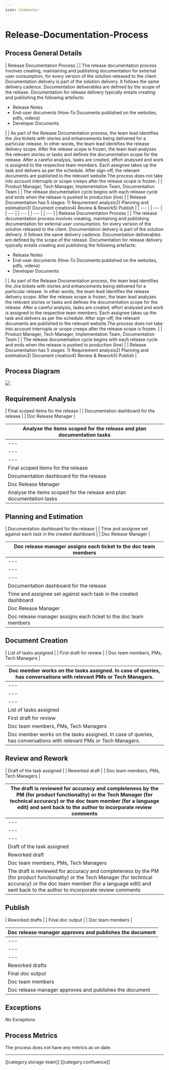 ```yaml
---
icon: elementor
---
```


# Release-Documentation-Process

## Process General Details

\| Release Documentation Process | | The release documentation process involves creating, maintaining and publishing documentation for external user consumption, for every version of the solution released to the client. Documentation delivery is part of the solution delivery. It follows the same delivery cadence. Documentation deliverables are defined by the scope of the release. Documentation for release delivery typically entails creating and publishing the following artefacts:

* Release Notes
* End-user documents (How-To Documents published on the websites, pdfs, videos)
* Developer Documents

\| | As part of the Release Documentation process, the team lead identifies the Jira tickets with stories and enhancements being delivered for a particular release. In other words, the team lead identifies the release delivery scope. After the release scope is frozen, the team lead analyzes the relevant stories or tasks and defines the documentation scope for the release. After a careful analysis, tasks are created, effort analysed and work is assigned to the respective team members. Each assignee takes up the task and delivers as per the schedule. After sign-off, the relevant documents are published to the relevant website.The process does not take into account interrupts or scope creeps after the release scope is frozen.  | | Product Manager, Tech Manager, Implementation Team, Documentation Team | | The release documentation cycle begins with each release cycle and ends when the release is pushed to production (live) | | Release Documentation has 5 stages: 1) Requirement analysis2) Planning and estimation3) Document creation4) Review & Rework5) Publish | | --- | | --- | | --- | | --- | | --- | | --- | | Release Documentation Process | | The release documentation process involves creating, maintaining and publishing documentation for external user consumption, for every version of the solution released to the client. Documentation delivery is part of the solution delivery. It follows the same delivery cadence. Documentation deliverables are defined by the scope of the release. Documentation for release delivery typically entails creating and publishing the following artefacts:

* Release Notes
* End-user documents (How-To Documents published on the websites, pdfs, videos)
* Developer Documents

\| | As part of the Release Documentation process, the team lead identifies the Jira tickets with stories and enhancements being delivered for a particular release. In other words, the team lead identifies the release delivery scope. After the release scope is frozen, the team lead analyzes the relevant stories or tasks and defines the documentation scope for the release. After a careful analysis, tasks are created, effort analysed and work is assigned to the respective team members. Each assignee takes up the task and delivers as per the schedule. After sign-off, the relevant documents are published to the relevant website.The process does not take into account interrupts or scope creeps after the release scope is frozen.  | | Product Manager, Tech Manager, Implementation Team, Documentation Team | | The release documentation cycle begins with each release cycle and ends when the release is pushed to production (live) | | Release Documentation has 5 stages: 1) Requirement analysis2) Planning and estimation3) Document creation4) Review & Rework5) Publish |

## Process Diagram

![](../../../../Others/ekstepprocess-ind-unknown/images/storage/RelProcDoc.jpg)

## Requirement Analysis

\| Final scoped items for the release | | Documentation dashboard for the release | | Doc Release Manager  |

| Analyse the items scoped for the release and plan documentation tasks |
| --------------------------------------------------------------------- |
| ---                                                                   |
| ---                                                                   |
| ---                                                                   |
| Final scoped items for the release                                    |
| Documentation dashboard for the release                               |
| Doc Release Manager                                                   |
| Analyse the items scoped for the release and plan documentation tasks |

## Planning and Estimation

\| Documentation dashboard for the release | | Time and assignee set against each task in the created dashboard | | Doc Release Manager  |

| Doc release manager assigns each ticket to the doc team members  |
| ---------------------------------------------------------------- |
| ---                                                              |
| ---                                                              |
| ---                                                              |
| Documentation dashboard for the release                          |
| Time and assignee set against each task in the created dashboard |
| Doc Release Manager                                              |
| Doc release manager assigns each ticket to the doc team members  |

## Document Creation

\| List of tasks assigned | | First draft for review | | Doc team members, PMs, Tech Managers  |

| Doc member works on the tasks assigned. In case of queries, has conversations with relevant PMs or Tech Managers. |
| ----------------------------------------------------------------------------------------------------------------- |
| ---                                                                                                               |
| ---                                                                                                               |
| ---                                                                                                               |
| List of tasks assigned                                                                                            |
| First draft for review                                                                                            |
| Doc team members, PMs, Tech Managers                                                                              |
| Doc member works on the tasks assigned. In case of queries, has conversations with relevant PMs or Tech Managers. |

## Review and Rework

\| Draft of the task assigned | | Reworked draft | | Doc team members, PMs, Tech Managers |

| The draft is reviewed for accuracy and completeness by the PM (for product functionality) or the Tech Manager (for technical accuracy) or the doc team member (for a language edit) and sent back to the author to incorporate review comments |
| ---------------------------------------------------------------------------------------------------------------------------------------------------------------------------------------------------------------------------------------------- |
| ---                                                                                                                                                                                                                                            |
| ---                                                                                                                                                                                                                                            |
| ---                                                                                                                                                                                                                                            |
| Draft of the task assigned                                                                                                                                                                                                                     |
| Reworked draft                                                                                                                                                                                                                                 |
| Doc team members, PMs, Tech Managers                                                                                                                                                                                                           |
| The draft is reviewed for accuracy and completeness by the PM (for product functionality) or the Tech Manager (for technical accuracy) or the doc team member (for a language edit) and sent back to the author to incorporate review comments |

## Publish

\| Reworked drafts | | Final doc output | | Doc team members |

| Doc release manager approves and publishes the document |
| ------------------------------------------------------- |
| ---                                                     |
| ---                                                     |
| ---                                                     |
| Reworked drafts                                         |
| Final doc output                                        |
| Doc team members                                        |
| Doc release manager approves and publishes the document |

## Exceptions&#x20;

No Exceptions

## Process Metrics

The process does not have any metrics as on date.

***

\[\[category.storage-team]] \[\[category.confluence]]

